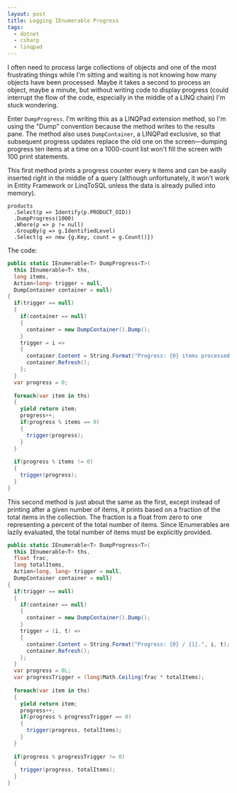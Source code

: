 ```yaml
---
layout: post
title: Logging IEnumerable Progress
tags:
  - dotnet
  - csharp
  - linqpad
---
```


I often need to process large collections of objects and one of the most
frustrating things while I'm sitting and waiting is not knowing how many objects
have been processed. Maybe it takes a second to process an object, maybe a
minute, but without writing code to display progress (could interrupt the
flow of the code, especially in the middle of a LINQ chain) I'm stuck wondering.

Enter `DumpProgress`. I'm writing this as a LINQPad extension method, so I'm
using the "Dump" convention because the method writes to the results pane. The
method also uses `DumpContainer`, a LINQPad exclusive, so that subsequent
progress updates replace the old one on the screen&mdash;dumping progress ten
items at a time on a 1000-count list won't fill the screen with 100 print
statements.

This first method prints a progress counter every `N` items and can be easily
inserted right in the middle of a query (although unfortunately, it won't
work in Entity Framework or LinqToSQL unless the data is already pulled
into memory).

    products
      .Select(p => Identify(p.PRODUCT_OID))
      .DumpProgress(1000)
      .Where(p => p != null)
      .GroupBy(g => g.IdentifiedLevel)
      .Select(g => new {g.Key, count = g.Count()})

      
The code:

```csharp
public static IEnumerable<T> DumpProgress<T>(
  this IEnumerable<T> ths,
  long items, 
  Action<long> trigger = null,
  DumpContainer container = null)
{
  if(trigger == null)
  {
    if(container == null)
    {
      container = new DumpContainer().Dump();
    }
    trigger = i => 
    {
      container.Content = String.Format("Progress: {0} items processed.", i);
      container.Refresh();
    };
  }
  var progress = 0;
  
  foreach(var item in ths)
  {
    yield return item;
    progress++;
    if(progress % items == 0)
    {
      trigger(progress);
    }
  }
  
  if(progress % items != 0)
  {
    trigger(progress);
  }
}
```

This second method is just about the same as the first, except instead of
printing after a given number of items, it prints based on a fraction of the
total items in the collection. The fraction is a float from zero to one
representing a percent of the total number of items. Since IEnumerables are
lazily evaluated, the total number of items must be explicitly provided.

```csharp
public static IEnumerable<T> DumpProgress<T>(
  this IEnumerable<T> ths, 
  float frac, 
  long totalItems, 
  Action<long, long> trigger = null, 
  DumpContainer container = null)
{
  if(trigger == null)
  {
    if(container == null)
    {
      container = new DumpContainer().Dump();
    }
    trigger = (i, t) => 
    {
      container.Content = String.Format("Progress: {0} / {1}.", i, t);
      container.Refresh();
    };
  }
  var progress = 0L;
  var progressTrigger = (long)Math.Ceiling(frac * totalItems);
  
  foreach(var item in ths)
  {
    yield return item;
    progress++;
    if(progress % progressTrigger == 0)
    {
      trigger(progress, totalItems);
    }
  }
  
  if(progress % progressTrigger != 0)
  {
    trigger(progress, totalItems);
  }
}
```